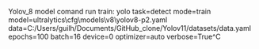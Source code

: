 Yolov_8 model comand run train: 
yolo task=detect  mode=train  model=ultralytics\cfg\models\v8\yolov8-p2.yaml  data=C:/Users/guilh/Documents/GitHub_clone/Yolov11/datasets/data.yaml  epochs=100 batch=16 device=0 optimizer=auto verbose=True^C